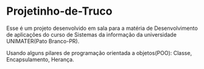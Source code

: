 # Projetinho-de-Truco
Esse é um projeto desenvolvido em sala para a matéria de Desenvolvimento de aplicações do curso de Sistemas da informação da universidade UNIMATER(Pato Branco-PR).

Usando alguns pilares de programação orientada a objetos(POO): Classe, Encapsulamento, Herança.
